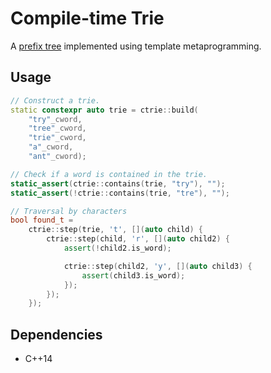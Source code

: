 # Compile-time Trie
A [prefix tree](https://en.wikipedia.org/wiki/Trie) implemented using template metaprogramming.

## Usage

```cpp
// Construct a trie.
static constexpr auto trie = ctrie::build(
    "try"_cword,
    "tree"_cword,
    "trie"_cword,
    "a"_cword,
    "ant"_cword);

// Check if a word is contained in the trie.
static_assert(ctrie::contains(trie, "try"), "");
static_assert(!ctrie::contains(trie, "tre"), "");

// Traversal by characters
bool found_t =
    ctrie::step(trie, 't', [](auto child) {
        ctrie::step(child, 'r', [](auto child2) {
            assert(!child2.is_word);

            ctrie::step(child2, 'y', [](auto child3) {
                assert(child3.is_word);
            });
        });
    });
```

## Dependencies
* C++14
